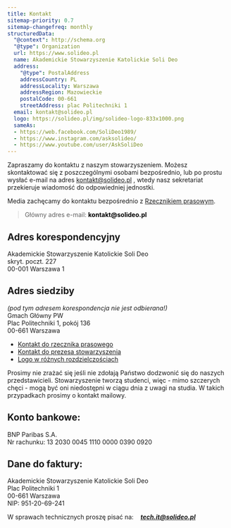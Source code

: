 ```yaml
---
title: Kontakt
sitemap-priority: 0.7
sitemap-changefreq: monthly
structuredData:
  "@context": http://schema.org
  "@type": Organization
  url: https://www.solideo.pl
  name: Akademickie Stowarzyszenie Katolickie Soli Deo
  address:
    "@type": PostalAddress
    addressCountry: PL
    addressLocality: Warszawa
    addressRegion: Mazowieckie
    postalCode: 00-661
    streetAddress: plac Politechniki 1
  email: kontakt@solideo.pl
  logo: https://solideo.pl/img/solideo-logo-833x1000.png
  sameAs:
  - https://web.facebook.com/SoliDeo1989/
  - https://www.instagram.com/asksolideo/
  - https://www.youtube.com/user/AskSoliDeo
---
```


Zapraszamy do kontaktu z naszym stowarzyszeniem. Możesz skontaktować się z
poszczególnymi osobami bezpośrednio, lub po prostu wysłać e-mail na adres
kontakt@solideo.pl , wtedy nasz sekretariat przekieruje wiadomość do
odpowiedniej jednostki.

Media zachęcamy do kontaktu bezpośrednio z
[Rzecznikiem prasowym](/kontakt/rzecznik-prasowy).

<blockquote>Główny adres e-mail: <strong style="color: black;">kontakt@solideo.pl</strong></blockquote>

## Adres korespondencyjny

Akademickie Stowarzyszenie Katolickie Soli Deo<br /> skryt. poczt. 227<br />
00-001 Warszawa 1

## Adres siedziby

_(pod tym adresem korespondencja nie jest odbierana!)_ <br /> Gmach Główny
PW<br /> Plac Politechniki 1, pokój 136<br /> 00-661 Warszawa

- [Kontakt do rzecznika prasowego](/kontakt/rzecznik-prasowy)
- [Kontakt do prezesa stowarzyszenia](/kontakt/zarzad-glowny)
- [Logo w różnych rozdzielczościach](/o-nas/logo)

Prosimy nie zrażać się jeśli nie zdołają Państwo dodzwonić się do naszych
przedstawicieli. Stowarzyszenie tworzą studenci, więc - mimo szczerych chęci -
mogą być oni niedostępni w ciągu dnia z uwagi na studia. W takich przypadkach
prosimy o kontakt mailowy.

## Konto bankowe:

BNP Paribas S.A. <br /> Nr rachunku: 13 2030 0045 1110 0000 0390 0920

## Dane do faktury:

Akademickie Stowarzyszenie Katolickie Soli Deo<br /> Plac Politechniki 1 <br />
00-661 Warszawa<br /> NIP: 951-20-69-241

W sprawach technicznych proszę pisać na: &nbsp;&nbsp; _**tech.it@solideo.pl**_

<link href="https://fonts.googleapis.com/css?family=Josefin+Sans:300|Lato&amp;subset=latin-ext" rel="stylesheet">
<script type="text/javascript" src="/Strona/Kontakt/Strona/watch.js"></script>
<style>
    #zegar{
      width: 50%;
      font-family: 'Josefin Sans', sans-serif;
      font-size: 60px;
      margin-left: 38%;
      margin-right: auto;
      text-align: left;
    }
</style>
<div id="zegar"></div>
